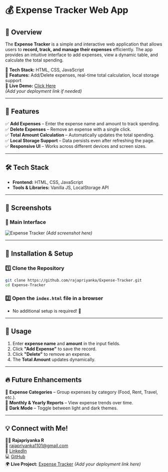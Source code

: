 # 💰 Expense Tracker Web App  

## 🚀 Overview  
The **Expense Tracker** is a simple and interactive web application that allows users to **record, track, and manage their expenses** efficiently. The app provides an intuitive interface to add expenses, view a dynamic table, and calculate the total spending.  

🔹 **Tech Stack:** HTML, CSS, JavaScript  
🔹 **Features:** Add/Delete expenses, real-time total calculation, local storage support  
🔹 **Live Demo:** [Click Here](https://rajapriyanka.github.io/Expense-Tracker/)  
   *(Add your deployment link if needed)*

---

## 🌟 Features  
✅ **Add Expenses** – Enter the expense name and amount to track spending.  
✅ **Delete Expenses** – Remove an expense with a single click.  
✅ **Total Amount Calculation** – Automatically updates the total spending.  
✅ **Local Storage Support** – Data persists even after refreshing the page.  
✅ **Responsive UI** – Works across different devices and screen sizes.  

---

## 🛠 Tech Stack  
- **Frontend:** HTML, CSS, JavaScript  
- **Tools & Libraries:** Vanilla JS, LocalStorage API  

---

## 📸 Screenshots  
### 🔹 Main Interface  
![Expense Tracker](images/expense-tracker.png) *(Add screenshot here)*  

---

## 🚀 Installation & Setup  
### 1️⃣ Clone the Repository  
```bash
git clone https://github.com/rajapriyanka/Expense-Tracker.git
cd Expense-Tracker
```

### 2️⃣ Open the `index.html` file in a browser  
- No additional setup is required! 🎉  

---

## 📌 Usage  
1. Enter **expense name** and **amount** in the input fields.  
2. Click **"Add Expense"** to save the record.  
3. Click **"Delete"** to remove an expense.  
4. The **Total Amount** updates dynamically.  

---

## 🔥 Future Enhancements  
🔹 **Expense Categories** – Group expenses by category (Food, Rent, Travel, etc.).  
🔹 **Monthly & Yearly Reports** – View expense trends over time.  
🔹 **Dark Mode** – Toggle between light and dark themes.  

---

## 💡 Connect with Me!  
👩‍💻 **Rajapriyanka R**  
📧 [rajapriyanka1101@gmail.com](mailto:rajapriyanka1101@gmail.com)  
🔗 [LinkedIn](https://www.linkedin.com/in/rajapriyankar/)  
💻 [GitHub](https://github.com/rajapriyanka/)  
🌍 **Live Project:** [Expense Tracker](#) *(Add your deployment link here)*  
